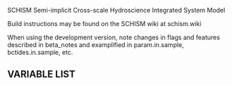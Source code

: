 SCHISM
Semi-implicit Cross-scale Hydroscience Integrated System Model

Build instructions may be found on the SCHISM wiki at schism.wiki

When using the development version, note changes in flags and features described in
beta_notes and examplified in param.in.sample, bctides.in.sample, etc.
 
## VARIABLE LIST
